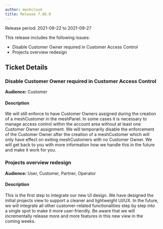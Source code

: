 ```yaml
---
author: meshcloud
title: Release 7.88.0
---
```


Release period: 2021-09-22 to 2021-09-27

This release includes the following issues:
* Disable Customer Owner required in Customer Access Control
* Projects overview redesign
<!--truncate-->

## Ticket Details
### Disable Customer Owner required in Customer Access Control
**Audience:** Customer<br>

#### Description
We will still enforce to have Customer Owners assigned during the creation of a meshCustomer in the meshPanel. In some cases it is necessary to manage access control within the account area without at least one Customer Owner assignment. We will temporarily disable the enforcement of the Customer Owner after the creation of a meshCustomer which will only have effect on exiting meshCustomers with no Customer Owner. We will get back to you with more information how we handle this in the future and make it work for you.

### Projects overview redesign
**Audience:** User, Customer, Partner, Operator<br>

#### Description
This is the first step to integrate our new UI design. We have designed the initial projects view to support a cleaner and lightweight UI/UX. In the future, we will integrate all other customer-related functionalities step by step into a single spot to make it more user-friendly. Be aware that we will incrementally release more and more features in this new view in the coming weeks.

